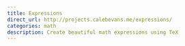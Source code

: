 ```yaml
---
title: Expressions
direct_url: http://projects.calebevans.me/expressions/
categories: math
description: Create beautiful math expressions using TeX
---
```

